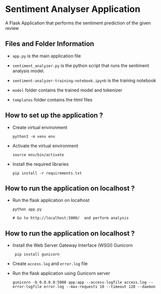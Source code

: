 # Sentiment Analyser Application

A Flask Application that performs the sentiment prediction of the given review

## Files and Folder Information

* `app.py` is the main application file
    
* `sentiment_analyzer.py` is the python script that runs the sentiment analysis model.
    
* `sentiment-analyzer-training-notebook.ipynb` is the training notebook
    
* `model` folder contains the trained model and tokenizer
      
* `templates` folder contains the html files

## How to set up the application ?

* Create virtual environment

      python3 -m venv env
      
 * Activate the virtual environment
 
       source env/bin/activate
       
 * Install the required libraries 

       pip install -r requirements.txt
       
 ## How to run the application on localhost ?
       
 * Run the flask application on localhost

       python app.py
       
       # Go to http://localhost:5000/  and perform analysis

## How to run the application on localhost ?

* Install the Web Server Gateway Interface (WSGI) Gunicorn
       
       pip install gunicorn
       
 * Create `access.log` and `error.log` file
 
 * Run the flask application using Gunicorn server

       gunicorn -b 0.0.0.0:5000 app:app --access-logfile access.log --error-logfile error.log --max-requests 10 --timeout 120 --daemon
       

